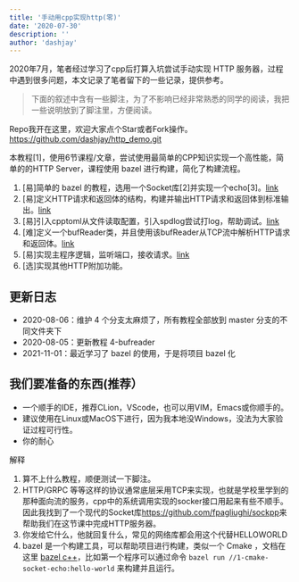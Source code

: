 ```yaml
---
title: '手动用cpp实现http(零)'
date: '2020-07-30'
description: ''
author: 'dashjay'
---
```


2020年7月，笔者经过学习了cpp后打算入坑尝试手动实现 HTTP 服务器，过程中遇到很多问题，本文记录了笔者留下的一些记录，提供参考。

> 下面的叙述中含有一些脚注，为了不影响已经非常熟悉的同学的阅读，我把一些说明放到了脚注里，方便阅读。

Repo我开在这里，欢迎大家点个Star或者Fork操作。<https://github.com/dashjay/http_demo.git>

本教程[1]，使用6节课程/文章，尝试使用最简单的CPP知识实现一个高性能，简单的的HTTP Server，课程使用 bazel 进行构建，简化了构建流程。

1. [易]简单的 bazel 的教程，选用一个Socket库[2]并实现一个echo[3]。[link](https://github.com/dashjay/http_demo/tree/master/1-cmake-socket-echo)
2. [易]定义HTTP请求和返回体的结构，构建并输出HTTP请求和返回体到标准输出。[link](https://github.com/dashjay/http_demo/tree/master/2-http-request-response)
3. [易]引入cpptoml从文件读取配置，引入spdlog尝试打log，帮助调试。[link](https://github.com/dashjay/http_demo/tree/master/3-cpptoml-spdlog)
4. [难]定义一个bufReader类，并且使用该bufReader从TCP流中解析HTTP请求和返回体。[link](https://github.com/dashjay/http_demo/tree/master/4-bufreader)
5. [易]实现主程序逻辑，监听端口，接收请求。[link](https://github.com/dashjay/http_demo/tree/master/5-main-work)
6. [选]实现其他HTTP附加功能。

## 更新日志

- 2020-08-06：维护 4 个分支太麻烦了，所有教程全部放到 master 分支的不同文件夹下
- 2020-08-05：更新教程 4-bufreader
- 2021-11-01：最近学习了 bazel 的使用，于是将项目 bazel 化

## 我们要准备的东西(推荐）

- 一个顺手的IDE，推荐CLion，VScode，也可以用VIM，Emacs或你顺手的。
- 建议使用在Linux或MacOS下进行，因为我本地没Windows，没法为大家验证过程可行性。
- 你的耐心

解释

1. 算不上什么教程，顺便测试一下脚注。
2. HTTP/GRPC 等等这样的协议通常底层采用TCP来实现，也就是学校里学到的那种面向流的服务，cpp中的系统调用实现的socker接口用起来有些不顺手。因此我找到了一个现代的Socket库<https://github.com/fpagliughi/sockpp>来帮助我们在这节课中完成HTTP服务器。
3. 你发给它什么，他就回复什么，常见的网络库都会用这个代替HELLOWORLD
4. bazel 是一个构建工具，可以帮助项目进行构建，类似一个 Cmake ，文档在这里 [bazel c++](https://docs.bazel.build/versions/4.2.1/tutorial/cpp.html)，比如第一个程序可以通过命令 `bazel run //1-cmake-socket-echo:hello-world` 来构建并且运行。
